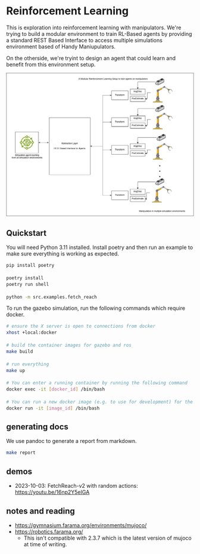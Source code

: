 # Reinforcement Learning

This is exploration into reinforcement learning with manipulators. We're trying to build a modular environment to train RL-Based agents by providing a standard REST Based Interface to access multiple simulations environment based of Handy Maniupulators.

On the otherside, we're tryint to design an agent that could learn and benefit from this environment setup.

![RL_Architecture](/doc/images/rl_idea_architecture.png "MarineGEO logo")


## Quickstart

You will need Python 3.11 installed.
Install poetry and then run an example to make sure everything is working as expected.

```bash
pip install poetry

poetry install
poetry run shell

python -m src.examples.fetch_reach
```

To run the gazebo simulation, run the following commands which require docker.

```bash
# ensure the X server is open to connections from docker
xhost +local:docker

# build the container images for gazebo and ros
make build

# run everything
make up

# You can enter a running container by running the following command
docker exec -it [docker_id] /bin/bash

# You can run a new docker image (e.g. to use for development) for the base image using
docker run -it [image_id] /bin/bash
```

## generating docs

We use pandoc to generate a report from markdown.

```bash
make report
```

## demos

- 2023-10-03: FetchReach-v2 with random actions: https://youtu.be/16np2Y5eIGA

## notes and reading

- https://gymnasium.farama.org/environments/mujoco/
- https://robotics.farama.org/
  - This isn't compatible with 2.3.7 which is the latest version of mujoco at time of writing.
